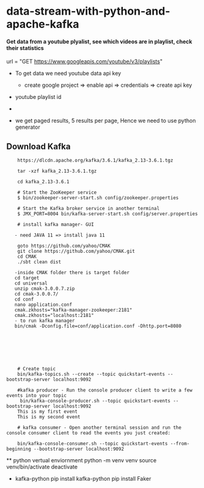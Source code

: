 
# data-stream-with-python-and-apache-kafka

#### Get data from a youtube plyalist, see which videos are in playlist, check their statistics

url = "GET https://www.googleapis.com/youtube/v3/playlists"

* To get data we need youtube data api key
    * create google project => enable api => credentials => create api key

* youtube playlist id
*

- we get paged results, 5 results per page, Hence we need to use python generator

## Download Kafka
```
    https://dlcdn.apache.org/kafka/3.6.1/kafka_2.13-3.6.1.tgz

    tar -xzf kafka_2.13-3.6.1.tgz

    cd kafka_2.13-3.6.1

    # Start the ZooKeeper service
    $ bin/zookeeper-server-start.sh config/zookeeper.properties

    # Start the Kafka broker service in another terminal
    $ JMX_PORT=8004 bin/kafka-server-start.sh config/server.properties

    # install kafka manager- GUI

   - need JAVA 11 => install java 11

    goto https://github.com/yahoo/CMAK
    git clone https://github.com/yahoo/CMAK.git
    cd CMAK
    ./sbt clean dist

   -inside CMAK folder there is target folder
   cd target
   cd universal
   unzip cmak-3.0.0.7.zip
   cd cmak-3.0.0.7/
   cd conf
   nano application.conf
   cmak.zkhosts="kafka-manager-zookeeper:2181"
   cmak.zkhosts="localhost:2181"
   - to run kafka manager 
   bin/cmak -Dconfig.file=conf/application.conf -Dhttp.port=8080
   
   
   




    # Create topic
    bin/kafka-topics.sh --create --topic quickstart-events --bootstrap-server localhost:9092

    #kafka producer - Run the console producer client to write a few events into your topic
     bin/kafka-console-producer.sh --topic quickstart-events --bootstrap-server localhost:9092
    This is my first event
    This is my second event

    # kafka consumer - Open another terminal session and run the console consumer client to read the events you just created:

    bin/kafka-console-consumer.sh --topic quickstart-events --from-beginning --bootstrap-server localhost:9092

```


** python vertual enviornment
python -m venv venv
source venv/bin/activate
deactivate

* kafka-python
pip install kafka-python
pip install Faker
#

